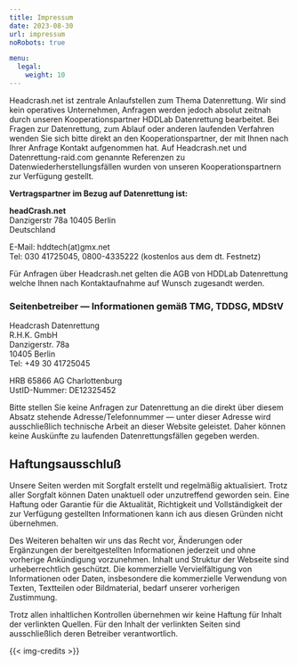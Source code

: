 ```yaml
---
title: Impressum
date: 2023-08-30
url: impressum
noRobots: true

menu:
  legal:
    weight: 10
---
```


Headcrash.net ist zentrale Anlaufstellen zum Thema Datenrettung. Wir sind kein operatives Unternehmen, Anfragen werden jedoch absolut zeitnah durch unseren Kooperationspartner HDDLab Datenrettung bearbeitet. Bei Fragen zur Datenrettung, zum Ablauf oder anderen laufenden Verfahren wenden Sie sich bitte direkt an den Kooperationspartner, der mit Ihnen nach Ihrer Anfrage Kontakt aufgenommen hat. Auf Headcrash.net und Datenrettung-raid.com genannte Referenzen zu Datenwiederherstellungsfällen wurden von unseren Kooperationspartnern zur Verfügung gestellt.

**Vertragspartner im Bezug auf Datenrettung ist:**

**headCrash.net**  
Danzigerstr 78a 10405 Berlin  
Deutschland

E-Mail: hddtech(at)gmx.net  
Tel: 030 41725045, 0800-4335222 (kostenlos aus dem dt. Festnetz)

Für Anfragen über Headcrash.net gelten die AGB von HDDLab Datenrettung welche Ihnen nach Kontaktaufnahme auf Wunsch zugesandt werden.

### Seitenbetreiber — Informationen gemäß TMG, TDDSG, MDStV

Headcrash Datenrettung  
R.H.K. GmbH  
Danzigerstr. 78a  
10405 Berlin  
Tel: +49 30 41725045

HRB 65866 AG Charlottenburg  
UstID-Nummer: DE12325452

Bitte stellen Sie keine Anfragen zur Datenrettung an die direkt über diesem Absatz stehende Adresse/Telefonnummer — unter dieser Adresse wird ausschließlich technische Arbeit an dieser Website geleistet. Daher können keine Auskünfte zu laufenden Datenrettungsfällen gegeben werden.

## Haftungsausschluß

Unsere Seiten werden mit Sorgfalt erstellt und regelmäßig aktualisiert. Trotz aller Sorgfalt können Daten unaktuell oder unzutreffend geworden sein. Eine Haftung oder Garantie für die Aktualität, Richtigkeit und Vollständigkeit der zur Verfügung gestellten Informationen kann ich aus diesen Gründen nicht übernehmen.

Des Weiteren behalten wir uns das Recht vor, Änderungen oder Ergänzungen der bereitgestellten Informationen jederzeit und ohne vorherige Ankündigung vorzunehmen. Inhalt und Struktur der Webseite sind urheberrechtlich geschützt. Die kommerzielle Vervielfältigung von Informationen oder Daten, insbesondere die kommerzielle Verwendung von Texten, Textteilen oder Bildmaterial, bedarf unserer vorherigen Zustimmung.

Trotz allen inhaltlichen Kontrollen übernehmen wir keine Haftung für Inhalt der verlinkten Quellen. Für den Inhalt der verlinkten Seiten sind ausschließlich deren Betreiber verantwortlich.

{{< img-credits >}}
